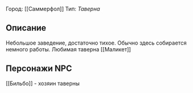 Город: [[Саммерфол]]
Тип: *Таверна*

## Описание
Небольшое заведение, достаточно тихое. Обычно здесь собирается немного работы. Любимая таверна [[Маликет]]
## Персонажи NPC
[[Бильбо]] - хозяин таверны
